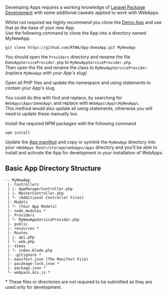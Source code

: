 Developing Apps requires a working knowledge of [Laravel Package Development](https://laravel.com/docs/8.x/packages) with some additional caveats applied to work with WebApps.

Whilst not required we highly recommend you clone the [Demo App](https://github.com/RTWA/App-DemoApp) and use that as the base of your new App.<br />
Use the following command to clone the App into a directory named MyNewApp.
```
git clone https://github.com/RTWA/App-DemoApp.git MyNewApp
```

You should open the `Providers` directory and rename the file `DemoAppServiceProvider.php` to `MyNewAppServiceProvider.php`.<br />
Then open the file and rename the class to `MyNewAppServiceProvider`.<br />
_(replace `MyNewApp` with your App's slug)_

Open all PHP files and update the namespace and using statements to contain your App's slug.

You could do this with find and replace, by searching for `WebApps\Apps\DemoApp\` and replace with `WebApps\Apps\MyNewApp\`.<br />
This method would also update all using statements, otherwise you will need to update these manually too.

Install the required NPM packages with the following command
```
npm install
```

Update the [App manifest](manifest-file) and copy or symlink the `MyNewApp` directory into your `<WebApps Root>/storage/webapps/apps` directory and you'll be able to install and activate the App for development in your installation of WebApps.

## Basic App Directory Structure

```
-- MyNewApp
 |- Controllers
 | |- AppManagerController.php
 | |- MasterController.php
 | └- (Additional Controller Files)
 |- Models
 | └- (Your App Models)
 |- node_modules *
 |- Providers
 | └- MyNewAppServiceProvider.php
 |- public
 |- resources *
 |- Routes
 | |- api.php
 | └- web.php
 |- Views
 | └- index.blade.php
 |- .gitignore *
 |- manifest.json (The Manifest File)
 |- pacakage-lock.json *
 |- package.json *
 └- webpack.mix.js *
```

\* These files or directories are not required to be submitted as they are used only for development.